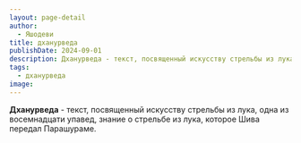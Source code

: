 ```yaml
---
layout: page-detail
author:
  - Яшодеви
title: дханурведа
publishDate: 2024-09-01
description: Дханурведа - текст, посвященный искусству стрельбы из лука, одна из восемнадцати упавед, знание о стрельбе из лука, которое Шива передал Парашураме.
tags:
  - дханурведа
image:
---
```

**Дханурведа** - текст, посвященный искусству стрельбы из лука, одна из восемнадцати упавед, знание о стрельбе из лука, которое Шива передал Парашураме.

